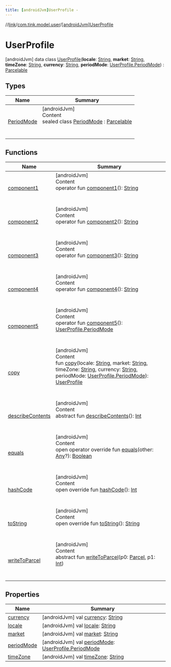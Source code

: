 ```yaml
---
title: [androidJvm]UserProfile -
---
```

//[link](../../index.md)/[com.tink.model.user](../index.md)/[[androidJvm]UserProfile](index.md)



# UserProfile  
 [androidJvm] data class [UserProfile](index.md)(**locale**: [String](https://kotlinlang.org/api/latest/jvm/stdlib/kotlin/-string/index.html), **market**: [String](https://kotlinlang.org/api/latest/jvm/stdlib/kotlin/-string/index.html), **timeZone**: [String](https://kotlinlang.org/api/latest/jvm/stdlib/kotlin/-string/index.html), **currency**: [String](https://kotlinlang.org/api/latest/jvm/stdlib/kotlin/-string/index.html), **periodMode**: [UserProfile.PeriodMode](-period-mode/index.md)) : [Parcelable](https://developer.android.com/reference/kotlin/android/os/Parcelable.html)   


## Types  
  
|  Name|  Summary| 
|---|---|
| <a name="com.tink.model.user/UserProfile.PeriodMode///PointingToDeclaration/"></a>[PeriodMode](-period-mode/index.md)| <a name="com.tink.model.user/UserProfile.PeriodMode///PointingToDeclaration/"></a>[androidJvm]  <br>Content  <br>sealed class [PeriodMode](-period-mode/index.md) : [Parcelable](https://developer.android.com/reference/kotlin/android/os/Parcelable.html)  <br><br><br>


## Functions  
  
|  Name|  Summary| 
|---|---|
| <a name="com.tink.model.user/UserProfile/component1/#/PointingToDeclaration/"></a>[component1](component1.md)| <a name="com.tink.model.user/UserProfile/component1/#/PointingToDeclaration/"></a>[androidJvm]  <br>Content  <br>operator fun [component1](component1.md)(): [String](https://kotlinlang.org/api/latest/jvm/stdlib/kotlin/-string/index.html)  <br><br><br>
| <a name="com.tink.model.user/UserProfile/component2/#/PointingToDeclaration/"></a>[component2](component2.md)| <a name="com.tink.model.user/UserProfile/component2/#/PointingToDeclaration/"></a>[androidJvm]  <br>Content  <br>operator fun [component2](component2.md)(): [String](https://kotlinlang.org/api/latest/jvm/stdlib/kotlin/-string/index.html)  <br><br><br>
| <a name="com.tink.model.user/UserProfile/component3/#/PointingToDeclaration/"></a>[component3](component3.md)| <a name="com.tink.model.user/UserProfile/component3/#/PointingToDeclaration/"></a>[androidJvm]  <br>Content  <br>operator fun [component3](component3.md)(): [String](https://kotlinlang.org/api/latest/jvm/stdlib/kotlin/-string/index.html)  <br><br><br>
| <a name="com.tink.model.user/UserProfile/component4/#/PointingToDeclaration/"></a>[component4](component4.md)| <a name="com.tink.model.user/UserProfile/component4/#/PointingToDeclaration/"></a>[androidJvm]  <br>Content  <br>operator fun [component4](component4.md)(): [String](https://kotlinlang.org/api/latest/jvm/stdlib/kotlin/-string/index.html)  <br><br><br>
| <a name="com.tink.model.user/UserProfile/component5/#/PointingToDeclaration/"></a>[component5](component5.md)| <a name="com.tink.model.user/UserProfile/component5/#/PointingToDeclaration/"></a>[androidJvm]  <br>Content  <br>operator fun [component5](component5.md)(): [UserProfile.PeriodMode](-period-mode/index.md)  <br><br><br>
| <a name="com.tink.model.user/UserProfile/copy/#kotlin.String#kotlin.String#kotlin.String#kotlin.String#com.tink.model.user.UserProfile.PeriodMode/PointingToDeclaration/"></a>[copy](copy.md)| <a name="com.tink.model.user/UserProfile/copy/#kotlin.String#kotlin.String#kotlin.String#kotlin.String#com.tink.model.user.UserProfile.PeriodMode/PointingToDeclaration/"></a>[androidJvm]  <br>Content  <br>fun [copy](copy.md)(locale: [String](https://kotlinlang.org/api/latest/jvm/stdlib/kotlin/-string/index.html), market: [String](https://kotlinlang.org/api/latest/jvm/stdlib/kotlin/-string/index.html), timeZone: [String](https://kotlinlang.org/api/latest/jvm/stdlib/kotlin/-string/index.html), currency: [String](https://kotlinlang.org/api/latest/jvm/stdlib/kotlin/-string/index.html), periodMode: [UserProfile.PeriodMode](-period-mode/index.md)): [UserProfile](index.md)  <br><br><br>
| <a name="android.os/Parcelable/describeContents/#/PointingToDeclaration/"></a>[describeContents](../../com.tink.service.provider/[android-jvm]-provider-filter/index.md#%5Bandroid.os%2FParcelable%2FdescribeContents%2F%23%2FPointingToDeclaration%2F%5D%2FFunctions%2F-586840090)| <a name="android.os/Parcelable/describeContents/#/PointingToDeclaration/"></a>[androidJvm]  <br>Content  <br>abstract fun [describeContents](../../com.tink.service.provider/[android-jvm]-provider-filter/index.md#%5Bandroid.os%2FParcelable%2FdescribeContents%2F%23%2FPointingToDeclaration%2F%5D%2FFunctions%2F-586840090)(): [Int](https://kotlinlang.org/api/latest/jvm/stdlib/kotlin/-int/index.html)  <br><br><br>
| <a name="kotlin/Any/equals/#kotlin.Any?/PointingToDeclaration/"></a>[equals](../../com.tink.service.user/[android-jvm]-user-profile-service-impl/index.md#%5Bkotlin%2FAny%2Fequals%2F%23kotlin.Any%3F%2FPointingToDeclaration%2F%5D%2FFunctions%2F-586840090)| <a name="kotlin/Any/equals/#kotlin.Any?/PointingToDeclaration/"></a>[androidJvm]  <br>Content  <br>open operator override fun [equals](../../com.tink.service.user/[android-jvm]-user-profile-service-impl/index.md#%5Bkotlin%2FAny%2Fequals%2F%23kotlin.Any%3F%2FPointingToDeclaration%2F%5D%2FFunctions%2F-586840090)(other: [Any](https://kotlinlang.org/api/latest/jvm/stdlib/kotlin/-any/index.html)?): [Boolean](https://kotlinlang.org/api/latest/jvm/stdlib/kotlin/-boolean/index.html)  <br><br><br>
| <a name="kotlin/Any/hashCode/#/PointingToDeclaration/"></a>[hashCode](../../com.tink.service.user/[android-jvm]-user-profile-service-impl/index.md#%5Bkotlin%2FAny%2FhashCode%2F%23%2FPointingToDeclaration%2F%5D%2FFunctions%2F-586840090)| <a name="kotlin/Any/hashCode/#/PointingToDeclaration/"></a>[androidJvm]  <br>Content  <br>open override fun [hashCode](../../com.tink.service.user/[android-jvm]-user-profile-service-impl/index.md#%5Bkotlin%2FAny%2FhashCode%2F%23%2FPointingToDeclaration%2F%5D%2FFunctions%2F-586840090)(): [Int](https://kotlinlang.org/api/latest/jvm/stdlib/kotlin/-int/index.html)  <br><br><br>
| <a name="kotlin/Any/toString/#/PointingToDeclaration/"></a>[toString](../../com.tink.service.user/[android-jvm]-user-profile-service-impl/index.md#%5Bkotlin%2FAny%2FtoString%2F%23%2FPointingToDeclaration%2F%5D%2FFunctions%2F-586840090)| <a name="kotlin/Any/toString/#/PointingToDeclaration/"></a>[androidJvm]  <br>Content  <br>open override fun [toString](../../com.tink.service.user/[android-jvm]-user-profile-service-impl/index.md#%5Bkotlin%2FAny%2FtoString%2F%23%2FPointingToDeclaration%2F%5D%2FFunctions%2F-586840090)(): [String](https://kotlinlang.org/api/latest/jvm/stdlib/kotlin/-string/index.html)  <br><br><br>
| <a name="android.os/Parcelable/writeToParcel/#android.os.Parcel#kotlin.Int/PointingToDeclaration/"></a>[writeToParcel](../../com.tink.service.provider/[android-jvm]-provider-filter/index.md#%5Bandroid.os%2FParcelable%2FwriteToParcel%2F%23android.os.Parcel%23kotlin.Int%2FPointingToDeclaration%2F%5D%2FFunctions%2F-586840090)| <a name="android.os/Parcelable/writeToParcel/#android.os.Parcel#kotlin.Int/PointingToDeclaration/"></a>[androidJvm]  <br>Content  <br>abstract fun [writeToParcel](../../com.tink.service.provider/[android-jvm]-provider-filter/index.md#%5Bandroid.os%2FParcelable%2FwriteToParcel%2F%23android.os.Parcel%23kotlin.Int%2FPointingToDeclaration%2F%5D%2FFunctions%2F-586840090)(p0: [Parcel](https://developer.android.com/reference/kotlin/android/os/Parcel.html), p1: [Int](https://kotlinlang.org/api/latest/jvm/stdlib/kotlin/-int/index.html))  <br><br><br>


## Properties  
  
|  Name|  Summary| 
|---|---|
| <a name="com.tink.model.user/UserProfile/currency/#/PointingToDeclaration/"></a>[currency](currency.md)| <a name="com.tink.model.user/UserProfile/currency/#/PointingToDeclaration/"></a> [androidJvm] val [currency](currency.md): [String](https://kotlinlang.org/api/latest/jvm/stdlib/kotlin/-string/index.html)   <br>
| <a name="com.tink.model.user/UserProfile/locale/#/PointingToDeclaration/"></a>[locale](locale.md)| <a name="com.tink.model.user/UserProfile/locale/#/PointingToDeclaration/"></a> [androidJvm] val [locale](locale.md): [String](https://kotlinlang.org/api/latest/jvm/stdlib/kotlin/-string/index.html)   <br>
| <a name="com.tink.model.user/UserProfile/market/#/PointingToDeclaration/"></a>[market](market.md)| <a name="com.tink.model.user/UserProfile/market/#/PointingToDeclaration/"></a> [androidJvm] val [market](market.md): [String](https://kotlinlang.org/api/latest/jvm/stdlib/kotlin/-string/index.html)   <br>
| <a name="com.tink.model.user/UserProfile/periodMode/#/PointingToDeclaration/"></a>[periodMode](period-mode.md)| <a name="com.tink.model.user/UserProfile/periodMode/#/PointingToDeclaration/"></a> [androidJvm] val [periodMode](period-mode.md): [UserProfile.PeriodMode](-period-mode/index.md)   <br>
| <a name="com.tink.model.user/UserProfile/timeZone/#/PointingToDeclaration/"></a>[timeZone](time-zone.md)| <a name="com.tink.model.user/UserProfile/timeZone/#/PointingToDeclaration/"></a> [androidJvm] val [timeZone](time-zone.md): [String](https://kotlinlang.org/api/latest/jvm/stdlib/kotlin/-string/index.html)   <br>

